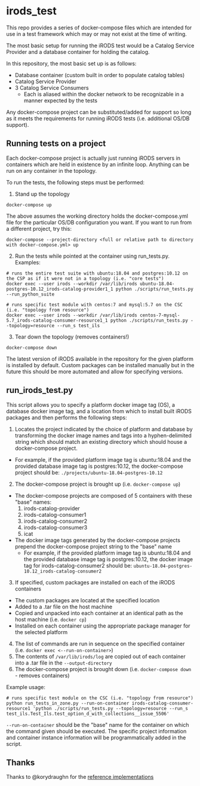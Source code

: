 # irods\_test

This repo provides a series of docker-compose files which are intended for use in a test framework which may or may not exist at the time of writing.

The most basic setup for running the iRODS test would be a Catalog Service Provider and a database container for holding the catalog.

In this repository, the most basic set up is as follows:
 - Database container (custom built in order to populate catalog tables)
 - Catalog Service Provider
 - 3 Catalog Service Consumers
    - Each is aliased within the docker network to be recognizable in a manner expected by the tests

Any docker-compose project can be substituted/added for support so long as it meets the requirements for running iRODS tests (i.e. additional OS/DB support).

## Running tests on a project

Each docker-compose project is actually just running iRODS servers in containers which are held in existence by an infinite loop. Anything can be run on any container in the topology.

To run the tests, the following steps must be performed:

1. Stand up the topology
```
docker-compose up
```
The above assumes the working directory holds the docker-compose.yml file for the particular OS/DB configuration you want. If you want to run from a different project, try this:
```
docker-compose --project-directory <full or relative path to directory with docker-compose.yml> up
```

2. Run the tests while pointed at the container using run\_tests.py. Examples:
```
# runs the entire test suite with ubuntu:18.04 and postgres:10.12 on the CSP as if it were not in a topology (i.e. "core tests")
docker exec --user irods --workdir /var/lib/irods ubuntu-18.04-postgres-10.12_irods-catalog-provider1_1 python ./scripts/run_tests.py --run_python_suite

# runs specific test module with centos:7 and mysql:5.7 on the CSC (i.e. "topology from resource")
docker exec --user irods --workdir /var/lib/irods centos-7-mysql-5.7_irods-catalog-consumer-resource1_1 python ./scripts/run_tests.py --topology=resource --run_s test_ils
```

3. Tear down the topology (removes containers!)
```
docker-compose down
```

The latest version of iRODS available in the repository for the given platform is installed by default.
Custom packages can be installed manually but in the future this should be more automated and allow for specifying versions.

## run\_irods\_test.py

This script allows you to specify a platform docker image tag (OS), a database docker image tag, and a location from which to install built iRODS packages and then performs the following steps:

1. Locates the project indicated by the choice of platform and database by transforming the docker image names and tags into a hyphen-delimited string which should match an existing directory which should house a docker-compose project.
 - For example, if the provided platform image tag is ubuntu:18.04 and the provided database image tag is postgres:10.12, the docker-compose project should be: `./projects/ubuntu-18.04-postgres-10.12`
2. The docker-compose project is brought up (i.e. `docker-compose up`)
 - The docker-compose projects are composed of 5 containers with these "base" names:
   1. irods-catalog-provider
   2. irods-catalog-consumer1
   3. irods-catalog-consumer2
   4. irods-catalog-consumer3
   5. icat
 - The docker image tags generated by the docker-compose projects prepend the docker-compose project string to the "base" name
   - For example, if the provided platform image tag is ubuntu:18.04 and the provided database image tag is postgres:10.12, the docker image tag for irods-catalog-consumer2 should be: `ubuntu-18.04-postgres-10.12_irods-catalog-consumer2`
3. If specified, custom packages are installed on each of the iRODS containers
 - The custom packages are located at the specified location
 - Added to a .tar file on the host machine
 - Copied and unpacked into each container at an identical path as the host machine (i.e. `docker cp`) 
 - Installed on each container using the appropriate package manager for the selected platform
4. The list of commands are run in sequence on the specified container (i.e. `docker exec <--run-on-container>`)
5. The contents of `/var/lib/irods/log` are copied out of each container into a .tar file in the `--output-directory`
6. The docker-compose project is brought down (i.e. `docker-compose down` - removes containers)

Example usage:
```
# runs specific test module on the CSC (i.e. "topology from resource")
python run_tests_in_zone.py --run-on-container irods-catalog-consumer-resource1 'python ./scripts/run_tests.py --topology=resource --run_s test_ils.Test_Ils.test_option_d_with_collections__issue_5506'
```
`--run-on-container` should be the "base" name for the container on which the command given should be executed. The specific project information and container instance information will be programmatically added in the script.

## Thanks

Thanks to @korydraughn for the [reference implementations](https://github.com/korydraughn/irods_docker/tree/master/compose/just_stand_it_up)
